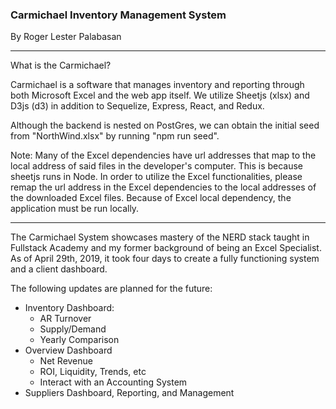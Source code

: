 ### Carmichael Inventory Management System

By Roger Lester Palabasan

---

What is the Carmichael?

Carmichael is a software that manages inventory and reporting through both Microsoft Excel and the web app itself.
We utilize Sheetjs (xlsx) and D3js (d3) in addition to Sequelize, Express, React, and Redux.

Although the backend is nested on PostGres, we can obtain the initial seed from "NorthWind.xlsx" by running "npm run seed".

Note: Many of the Excel dependencies have url addresses that map to the local address of said files in the developer's computer. This is because sheetjs runs in Node. In order to utilize the Excel functionalities, please remap the url address in the Excel dependencies to the local addresses of the downloaded Excel files. Because of Excel local dependency, the application must be run locally.

---

The Carmichael System showcases mastery of the NERD stack taught in Fullstack Academy and my former background of being an Excel Specialist. As of April 29th, 2019, it took four days to create a fully functioning system and a client dashboard.

The following updates are planned for the future:
  - Inventory Dashboard:
    - AR Turnover
    - Supply/Demand
    - Yearly Comparison
  - Overview Dashboard
    - Net Revenue
    - ROI, Liquidity, Trends, etc
    - Interact with an Accounting System
  - Suppliers Dashboard, Reporting, and Management
